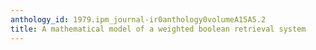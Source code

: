 ```yaml
---
anthology_id: 1979.ipm_journal-ir0anthology0volumeA15A5.2
title: A mathematical model of a weighted boolean retrieval system
---
```

